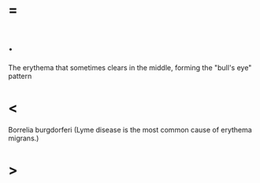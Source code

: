 # =

# .

The erythema that sometimes clears in the middle, forming the "bull's eye" pattern

# <

Borrelia burgdorferi (Lyme disease is the most common cause of erythema migrans.)

# >
